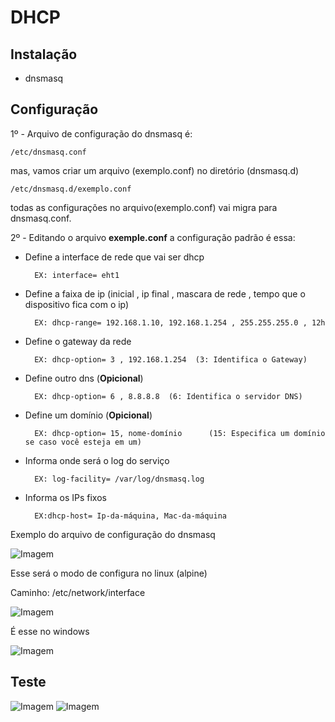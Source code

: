 # DHCP

## Instalação

-   dnsmasq

## Configuração

1º - Arquivo de configuração do dnsmasq é:

    /etc/dnsmasq.conf

mas, vamos criar um arquivo (exemplo.conf) no diretório (dnsmasq.d)

    /etc/dnsmasq.d/exemplo.conf

todas as configurações no arquivo(exemplo.conf) vai migra para dnsmasq.conf.

2º - Editando o arquivo **exemple.conf** a configuração padrão é essa:

* Define a interface de rede que vai ser dhcp

        EX: interface= eht1

* Define a faixa de ip   (inicial , ip final , mascara de rede , tempo que o dispositivo fica com o ip)

        EX: dhcp-range= 192.168.1.10, 192.168.1.254 , 255.255.255.0 , 12h

* Define o gateway da rede

        EX: dhcp-option= 3 , 192.168.1.254  (3: Identifica o Gateway)

* Define outro dns (**Opicional**)

        EX: dhcp-option= 6 , 8.8.8.8  (6: Identifica o servidor DNS)

* Define um domínio (**Opicional**)

        EX: dhcp-option= 15, nome-domínio      (15: Especifica um domínio se caso você esteja em um)

* Informa onde será o log do serviço

        EX: log-facility= /var/log/dnsmasq.log

* Informa os IPs fixos

        EX:dhcp-host= Ip-da-máquina, Mac-da-máquina

Exemplo do arquivo de configuração do dnsmasq

![Imagem](DHCP-Fotos/Foto1.jpg)

Esse será o modo de configura no linux (alpine)

Caminho: /etc/network/interface

![Imagem](DHCP-Fotos/Foto2.png)

É esse no windows


![Imagem](DHCP-Fotos/Foto3.png)


## Teste

![Imagem](DHCP-Fotos/teste1.png)
![Imagem](DHCP-Fotos/Teste2.jpg)